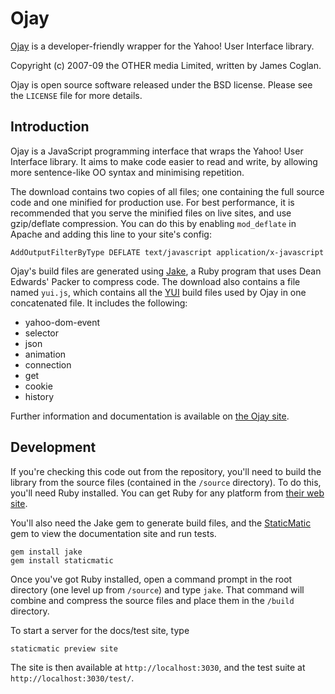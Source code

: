 Ojay
====

[Ojay][ojay] is a developer-friendly wrapper for the Yahoo! User Interface
library.

Copyright (c) 2007-09 the OTHER media Limited, written by James Coglan.

Ojay is open source software released under the BSD license. Please see the
`LICENSE` file for more details.


Introduction
------------

Ojay is a JavaScript programming interface that wraps the Yahoo! User Interface
library. It aims to make code easier to read and write, by allowing more
sentence-like OO syntax and minimising repetition.

The download contains two copies of all files; one containing the full source
code and one minified for production use. For best performance, it is
recommended that you serve the minified files on live sites, and use
gzip/deflate compression. You can do this by enabling `mod_deflate` in Apache
and adding this line to your site's config:

    AddOutputFilterByType DEFLATE text/javascript application/x-javascript

Ojay's build files are generated using [Jake][jake], a Ruby program that uses
Dean Edwards' Packer to compress code. The download also contains a file named
`yui.js`, which contains all the [YUI][yui] build files used by Ojay in one
concatenated file. It includes the following:

  * yahoo-dom-event
  * selector
  * json
  * animation
  * connection
  * get
  * cookie
  * history

Further information and documentation is available on [the Ojay site][ojay].


Development
-----------

If you're checking this code out from the repository, you'll need to build the
library from the source files (contained in the `/source` directory). To do
this, you'll need Ruby installed. You can get Ruby for any platform from
[their web site][ruby].

You'll also need the Jake gem to generate build files, and the
[StaticMatic][stat] gem to view the documentation site and run tests.

    gem install jake
    gem install staticmatic

Once you've got Ruby installed, open a command prompt in the root directory
(one level up from `/source`) and type `jake`. That command will combine and
compress the source files and place them in the `/build` directory.

To start a server for the docs/test site, type

    staticmatic preview site

The site is then available at `http://localhost:3030`, and the test suite at
`http://localhost:3030/test/`.

[ojay]: http://ojay.othermedia.org
[jake]: http://github.com/jcoglan/jake
[yui]:  http://developer.yahoo.com/yui/
[ruby]: http://www.ruby-lang.org/en/downloads/
[stat]: http://www.staticmatic.net/
